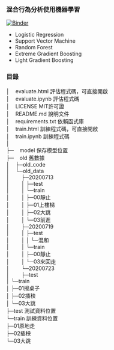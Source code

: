 ### 混合行為分析使用機器學習
[![Binder](https://mybinder.org/badge_logo.svg)](https://mybinder.org/v2/gh/min-lab/Action_Thinker/master)
* Logistic Regression
* Support Vector Machine
* Random Forest
* Extreme Gradient Boosting
* Light Gradient Boosting

### 目錄
│&nbsp;&nbsp;&nbsp;&nbsp;evaluate.html 評估程式碼，可直接開啟  
│&nbsp;&nbsp;&nbsp;&nbsp;evaluate.ipynb 評估程式碼  
│&nbsp;&nbsp;&nbsp;&nbsp;LICENSE MIT許可證  
│&nbsp;&nbsp;&nbsp;&nbsp;README.md 說明文件  
│&nbsp;&nbsp;&nbsp;&nbsp;requirements.txt 依賴函式庫  
│&nbsp;&nbsp;&nbsp;&nbsp;train.html 訓練程式碼，可直接開啟  
│&nbsp;&nbsp;&nbsp;&nbsp;train.ipynb 訓練程式碼  
│  
├─&nbsp;&nbsp;&nbsp;&nbsp;model 保存模型位置  
├─&nbsp;&nbsp;&nbsp;&nbsp;old 舊數據  
│&nbsp;&nbsp;&nbsp;&nbsp;├─old_code  
│&nbsp;&nbsp;&nbsp;&nbsp;└─old_data  
│&nbsp;&nbsp;&nbsp;&nbsp;&nbsp;&nbsp;&nbsp;&nbsp;├─20200713  
│&nbsp;&nbsp;&nbsp;&nbsp;&nbsp;&nbsp;&nbsp;&nbsp;│  ├─test  
│&nbsp;&nbsp;&nbsp;&nbsp;&nbsp;&nbsp;&nbsp;&nbsp;│  └─train  
│&nbsp;&nbsp;&nbsp;&nbsp;&nbsp;&nbsp;&nbsp;&nbsp;│      ├─00靜止  
│&nbsp;&nbsp;&nbsp;&nbsp;&nbsp;&nbsp;&nbsp;&nbsp;│      ├─01上樓梯  
│&nbsp;&nbsp;&nbsp;&nbsp;&nbsp;&nbsp;&nbsp;&nbsp;│      ├─02大跳  
│&nbsp;&nbsp;&nbsp;&nbsp;&nbsp;&nbsp;&nbsp;&nbsp;│      └─03前進  
│&nbsp;&nbsp;&nbsp;&nbsp;&nbsp;&nbsp;&nbsp;&nbsp;├─20200719  
│&nbsp;&nbsp;&nbsp;&nbsp;&nbsp;&nbsp;&nbsp;&nbsp;│  ├─test  
│&nbsp;&nbsp;&nbsp;&nbsp;&nbsp;&nbsp;&nbsp;&nbsp;│  │  └─混和  
│&nbsp;&nbsp;&nbsp;&nbsp;&nbsp;&nbsp;&nbsp;&nbsp;│  └─train  
│&nbsp;&nbsp;&nbsp;&nbsp;&nbsp;&nbsp;&nbsp;&nbsp;│      ├─00靜止  
│&nbsp;&nbsp;&nbsp;&nbsp;&nbsp;&nbsp;&nbsp;&nbsp;│      └─03來回走  
│&nbsp;&nbsp;&nbsp;&nbsp;&nbsp;&nbsp;&nbsp;&nbsp;└─20200723  
│&nbsp;&nbsp;&nbsp;&nbsp;&nbsp;&nbsp;&nbsp;&nbsp;├─test  
│          └─train  
│              ├─01擦桌子  
│              ├─02插秧  
│              └─03大跳  
├─test 測試資料位置  
└─train 訓練資料位置  
    ├─01原地走  
    ├─02插秧  
    └─03大跳  
